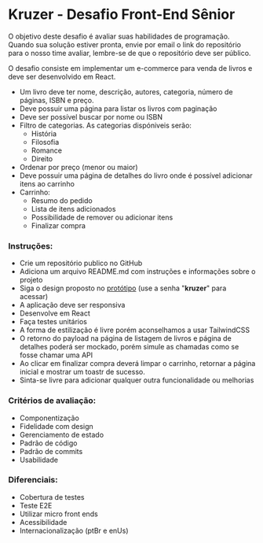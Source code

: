 # **Kruzer - Desafio Front-End Sênior**

O objetivo deste desafio é avaliar suas habilidades de programação. Quando sua solução estiver pronta, envie por email o link do repositório para o nosso time avaliar, lembre-se de que o repositório deve ser público.

O desafio consiste em implementar um e-commerce para venda de livros e deve ser desenvolvido em React.

- Um livro deve ter nome, descrição, autores, categoria, número de páginas, ISBN e preço.
- Deve possuir uma página para listar os livros com paginação
- Deve ser possível buscar por nome ou ISBN
- Filtro de categorias. As categorias dispóniveis serão:
   - História
   - Filosofia
   - Romance
   - Direito
- Ordenar por preço (menor ou maior)
- Deve possuir uma página de detalhes do livro onde é possível adicionar itens ao carrinho
- Carrinho:
  - Resumo do pedido
  - Lista de itens adicionados
  - Possibilidade de remover ou adicionar itens
  - Finalizar compra

### **Instruções:**
- Crie um repositório publico no GitHub
- Adiciona um arquivo README.md com instruções e informações sobre o projeto
- Siga o design proposto no [protótipo](https://www.figma.com/design/1ChhNn0YKkMPpzxabI2Nf0/E-commerce?node-id=1-2&t=pJpSnQXk2wXZiXA4-1) (use a senha "**kruzer**" para acessar)
- A aplicação deve ser responsiva
- Desenvolve em React
- Faça testes unitários
- A forma de estilização é livre porém aconselhamos a usar TailwindCSS
- O retorno do payload na página de listagem de livros e página de detalhes poderá ser mockado, porém simule as chamadas como se fosse chamar uma API
- Ao clicar em finalizar compra deverá limpar o carrinho, retornar a página inicial e mostrar um toastr de sucesso.
- Sinta-se livre para adicionar qualquer outra funcionalidade ou melhorias

### **Critérios de avaliação:**
- Componentização
- Fidelidade com design
- Gerenciamento de estado
- Padrão de código
- Padrão de commits
- Usabilidade

### **Diferenciais:**
- Cobertura de testes
- Teste E2E
- Utilizar micro front ends
- Acessibilidade
- Internacionalização (ptBr e enUs)

